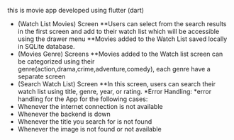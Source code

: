 this is movie app developed using flutter (dart) 
* (Watch List Movies) Screen
**Users can select from the search results in the first screen and add to their watch list which will be accessible using the drawer menu
**Movies added to the Watch List saved locally in SQLite database.
* (Movies Genre) Screens
**Movies added to the Watch list screen can be categorized using their genre(action,drama,crime,adventure,comedy), each genre have a separate screen
* (Search Watch List) Screen
**In this screen, users can search their watch list using title, genre, year, or rating.
*Error Handling:
*error handling for the App for the following cases:
* Whenever the internet connection is not available
* Whenever the backend is down
* Whenever the title you search for is not found
* Whenever the image is not found or not available
